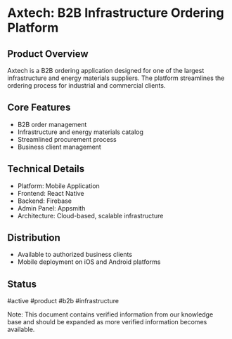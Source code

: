 # Axtech: B2B Infrastructure Ordering Platform

## Product Overview
Axtech is a B2B ordering application designed for one of the largest infrastructure and energy materials suppliers. The platform streamlines the ordering process for industrial and commercial clients.

## Core Features
- B2B order management
- Infrastructure and energy materials catalog
- Streamlined procurement process
- Business client management

## Technical Details
- Platform: Mobile Application
- Frontend: React Native
- Backend: Firebase
- Admin Panel: Appsmith
- Architecture: Cloud-based, scalable infrastructure

## Distribution
- Available to authorized business clients
- Mobile deployment on iOS and Android platforms

## Status
#active #product #b2b #infrastructure

Note: This document contains verified information from our knowledge base and should be expanded as more verified information becomes available.
